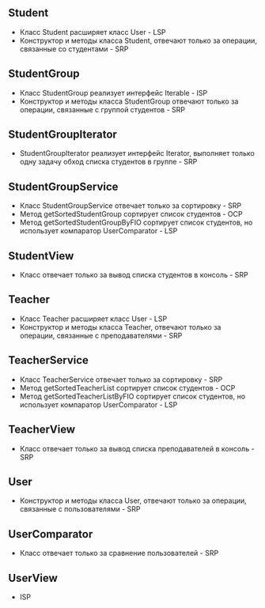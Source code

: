 ## Student

* Класс Student расширяет класс User - LSP
* Конструктор и методы класса Student, отвечают только за операции,
  связанные со студентами - SRP

## StudentGroup

* Класс StudentGroup реализует интерфейс Iterable<Student> - ISP
* Конструктор и методы класса StudentGroup отвечают только за операции,
  связанные с группой студентов - SRP

## StudentGroupIterator

* StudentGroupIterator реализует интерфейс Iterator<Student>, выполняет только одну задачу
  обход списка студентов в группе - SRP

## StudentGroupService
* Класс StudentGroupService отвечает только за сортировку - SRP
* Метод getSortedStudentGroup сортирует список студентов - OCP
* Метод getSortedStudentGroupByFIO сортирует список студентов,
  но использует компаратор UserComparator - LSP

## StudentView
* Класс отвечает только за вывод списка студентов в консоль - SRP

## Teacher
* Класс Teacher расширяет класс User - LSP
* Конструктор и методы класса Teacher, отвечают только за операции,
  связанные с преподавателями - SRP

## TeacherService
* Класс TeacherService отвечает только за сортировку - SRP
* Метод getSortedTeacherList сортирует список студентов - OCP
* Метод getSortedTeacherListByFIO сортирует список студентов,
  но использует компаратор UserComparator - LSP

## TeacherView
* Класс отвечает только за вывод списка преподавателей в консоль - SRP

## User
* Конструктор и методы класса User, отвечают только за операции,
  связанные с пользователями - SRP

## UserComparator
* Класс отвечает только за сравнение пользователей - SRP

## UserView
* ISP

